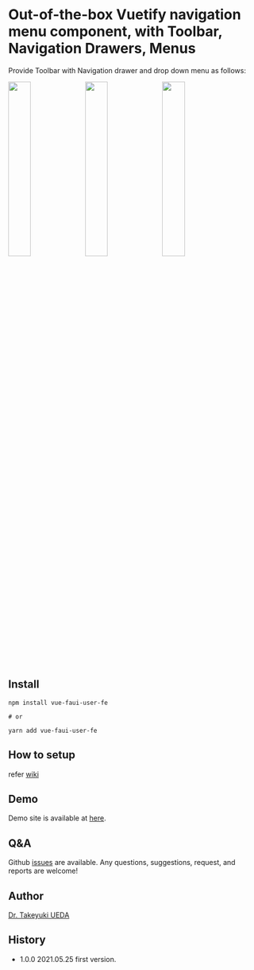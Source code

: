 # Out-of-the-box Vuetify navigation menu component, with Toolbar, Navigation Drawers, Menus

Provide Toolbar with Navigation drawer and drop down menu as follows:

<img src="https://github.com/UedaTakeyuki/vue-faui-user-fe/blob/main/img/ss.2021-05-26_22.28.01.png" width="30%"/>
<img src="https://github.com/UedaTakeyuki/vue-faui-user-fe/blob/main/img/ss.2021-05-26_22.28.54.png" width="30%"/>
<img src="https://github.com/UedaTakeyuki/vue-faui-user-fe/blob/main/img/ss.2021-05-26_22.29.04.png" width="30%"/>

## Install

```bash:
npm install vue-faui-user-fe 

# or

yarn add vue-faui-user-fe
```

## How to setup
refer [wiki](https://github.com/UedaTakeyuki/vuetify-nav-fe/wiki/How-to-setup)

## Demo
Demo site is available at [here](https://vue-faui-user-fe-sample.uedasoft.com/).

## Q&A
Github [issues](https://github.com/UedaTakeyuki/vuetify-nav/issues) are available. Any questions, suggestions, request, and reports are welcome!

## Author
[Dr. Takeyuki UEDA](https://atelierueda.uedasoft.com/)

## History
- 1.0.0  2021.05.25 first version.
